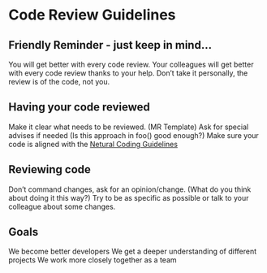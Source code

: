 # Code Review Guidelines

## Friendly Reminder - just keep in mind... 
You will get better with every code review.
Your colleagues will get better with every code review thanks to your help.
Don’t take it personally, the review is of the code, not you.


## Having your code reviewed
Make it clear what needs to be reviewed. (MR Template)
Ask for special advises if needed (Is this approach in foo() good enough?)
Make sure your code is aligned with the [Netural Coding Guidelines](https://github.com/Netural/frontend-resources/tree/master/code-guidelines)


## Reviewing code
Don’t command changes, ask for an opinion/change. (What do you think about doing it this way?)
Try to be as specific as possible or talk to your colleague about some changes.


## Goals
We become better developers
We get a deeper understanding of different projects
We work more closely together as a team

